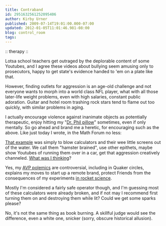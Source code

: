 ```yaml
---
title: Contraband
id: 2951632561252095406
author: Kirby Urner
published: 2009-07-14T19:01:00.000-07:00
updated: 2012-01-05T11:01:46.981-08:00
blog: control_room
tags: 
---
```


:: therapy ::

Lotsa school teachers get outraged by the deplorable content of some Youtubes, and I agree these videos about bullying seem amusing only to prosecutors, happy to get state's evidence handed to 'em on a plate like that.

However, finding outlets for aggression is an age-old challenge and not everyone wants to morph into a world class NFL player, what with all those later-life weight problems, even with high salaries, constant public adoration.  Guitar and hotel room trashing rock stars tend to flame out too quickly, with similar problems in aging.

I actually encourage violence against inanimate objects as potentially therapeutic, enjoy hitting my "[Dr. Phil pillow](http://mybizmo.blogspot.com/2009/05/more-developments.html)" sometimes, even if only mentally. So go ahead and brand me a heretic, for encouraging such as the above.  Like just today I wrote, in the Math Forum no less:

[That example](http://mathforum.org/kb/message.jspa?messageID=6783034&tstart=0) was simply to blow calculators and their wee little screens out of the water.  We call them "hamster brained", use other epithets, maybe show Youtubes of running them over in a car, get that aggression creatively channeled.
[What was I thinking](http://mathforum.org/kb/message.jspa?messageID=6784166&tstart=0)?

Yes, my [AVP polemics](http://worldgame.blogspot.com/2007/12/avp-2-movie-review.html) are controversial, including in Quaker circles, explains my moves to start up a remote brand, protect Friends from the consequences of my experiments [in rocket science](http://mybizmo.blogspot.com/2008/05/rocket-science.html).

Mostly I'm considered a fairly safe operator though, and I'm guessing most of these calculators were already broken, and if not may I recommend first turning them on and destroying them while lit?  Could we get some sparks please?

No, it's not the same thing as book burning.  A skillful judge would see the difference, even a white one, snicker (sorry, obscure historical allusion).